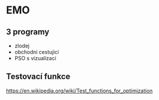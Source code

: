 # EMO

## 3 programy

* zlodej
* obchodni cestujici
* PSO s vizualizaci

## Testovací funkce

<https://en.wikipedia.org/wiki/Test_functions_for_optimization>
